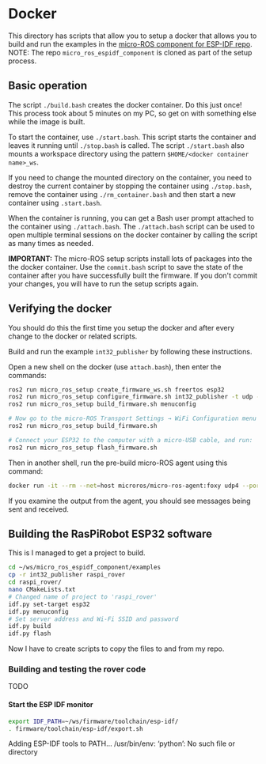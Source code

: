 # Docker

This directory has scripts that allow you to setup a docker that allows you to build and run the examples in the [micro-ROS component for ESP-IDF repo](https://github.com/micro-ROS/micro_ros_espidf_component).  NOTE: The repo `micro_ros_espidf_component` is cloned as part of the setup process.

## Basic operation

The script `./build.bash` creates the docker container.  Do this just once!  This process took about 5 minutes on my PC, so get on with something else while the image is built.

To start the container, use `./start.bash`.  This script starts the container and leaves it running until `./stop.bash` is called. The script `./start.bash` also mounts a workspace directory using the pattern `$HOME/<docker container name>_ws`.

If you need to change the mounted directory on the container, you need to destroy the current container by stopping the container using `./stop.bash`, remove the container using `./rm_container.bash` and then start a new container using `.start.bash`.

When the container is running, you can get a Bash user prompt attached to the container using `./attach.bash`.  The `./attach.bash` script can be used to open multiple terminal sessions on the docker container by calling the script as many times as needed.

__IMPORTANT:__ The micro-ROS setup scripts install lots of packages into the the docker container.  Use the `commit.bash` script to save the state of the container after you have successfully built the firmware.  If you don't commit your changes, you will have to run the setup scripts again.

## Verifying the docker

You should do this the first time you setup the docker and after every change to the docker or related scripts.

Build and run the example `int32_publisher` by following these instructions.

Open a new shell on the docker (use `attach.bash`), then enter the commands:

```bash
ros2 run micro_ros_setup create_firmware_ws.sh freertos esp32
ros2 run micro_ros_setup configure_firmware.sh int32_publisher -t udp -i [your local machine IP] -p 8888
ros2 run micro_ros_setup build_firmware.sh menuconfig

# Now go to the micro-ROS Transport Settings → WiFi Configuration menu and fill your WiFi SSID and password. Save your changes, exit the interactive menu, and run:
ros2 run micro_ros_setup build_firmware.sh

# Connect your ESP32 to the computer with a micro-USB cable, and run:
ros2 run micro_ros_setup flash_firmware.sh
```

Then in another shell, run the pre-build micro-ROS agent using this command:

```bash
docker run -it --rm --net=host microros/micro-ros-agent:foxy udp4 --port 8888 -v6
```

If you examine the output from the agent, you should see messages being sent and received.

## Building the RasPiRobot ESP32 software

This is I managed to get a project to build.

```bash
cd ~/ws/micro_ros_espidf_component/examples
cp -r int32_publisher raspi_rover
cd raspi_rover/
nano CMakeLists.txt
# Changed name of project to 'raspi_rover'
idf.py set-target esp32
idf.py menuconfig
# Set server address and Wi-Fi SSID and password
idf.py build
idf.py flash
```

Now I have to create scripts to copy the files to and from my repo.

### Building and testing the rover code

TODO

#### Start the ESP IDF monitor

```bash
export IDF_PATH=~/ws/firmware/toolchain/esp-idf/
. firmware/toolchain/esp-idf/export.sh

```

Adding ESP-IDF tools to PATH...
/usr/bin/env: ‘python’: No such file or directory


